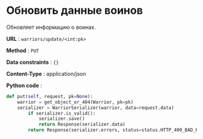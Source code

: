 # Обновить данные воинов

Обновляет информацию о воинах.

**URL** : `warriors/update/<int:pk>`

**Method** : `PUT`

**Data constraints** : `{}`

**Content-Type** : application/json

**Python code** :
```python
def put(self, request, pk=None):
    warrior = get_object_or_404(Warrior, pk=pk)
    serializer = WarriorSerializer(warrior, data=request.data)
        if serializer.is_valid():
            serializer.save()
            return Response(serializer.data)
        return Response(serializer.errors, status=status.HTTP_400_BAD_REQUEST
```